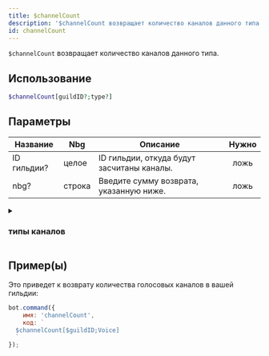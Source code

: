 ```yaml
---
title: $channelCount
description: '$channelCount возвращает количество каналов данного типа.'
id: channelCount
---
```


`$channelCount` возвращает количество каналов данного типа.

## Использование

```php
$channelCount[guildID?;type?]
```

## Параметры

| Название    | Nbg    | Описание                                   | Нужно |
| ----------- | ------ | ------------------------------------------ |:-----:|
| ID гильдии? | целое  | ID гильдии, откуда будут засчитаны каналы. | ложь  |
| nbg?        | строка | Введите сумму возврата, указанную ниже.    | ложь  |

<details>
  <summary><h3> типы каналов </h3></summary>

| Тип канала       |                 |
| ---------------- | --------------- |
| Текстовый канал  | Текст           |
| Голосовой канал  | Голос           |
| Категория        | Категория       |
| Канал Стадии     | Этап            |
| Приватная тема   | Приватная тема  |
| Публичная тема   | PublicThread    |
| Форум            | Форум           |
| Объявление темы  | Объявление      |
| Канал объявления | Объявление      |
| Домашний         | Каталог гильдии |
| NSFW канал       | NSFW            |
| Прямое сообщение | ЛС              |
| Все типы каналов | все             |

</details>

## Пример(ы)

Это приведет к возврату количества голосовых каналов в вашей гильдии:

```javascript
bot.command({
    имя: 'channelCount',
    код: `
  $channelCount[$guildID;Voice]
  `
});
```
